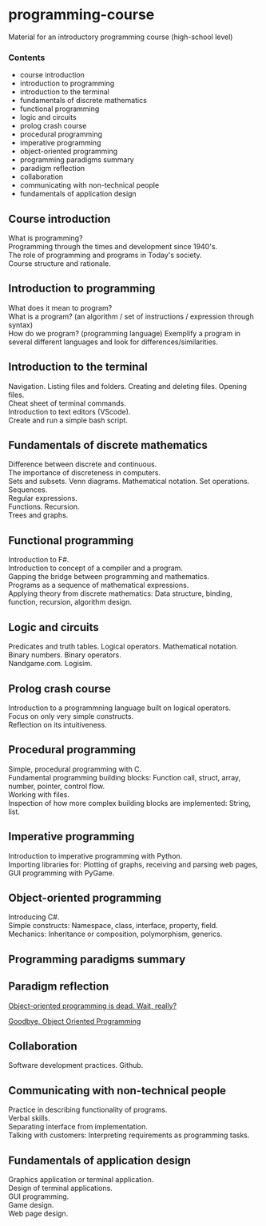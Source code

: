 # programming-course
Material for an introductory programming course (high-school level)

### Contents ###

* course introduction
* introduction to programming
* introduction to the terminal
* fundamentals of discrete mathematics
* functional programming
* logic and circuits
* prolog crash course
* procedural programming
* imperative programming
* object-oriented programming
* programming paradigms summary
* paradigm reflection
* collaboration
* communicating with non-technical people
* fundamentals of application design


## Course introduction ##

What is programming?<br>
Programming through the times and development since 1940's.<br>
The role of programming and programs in Today's society.<br>
Course structure and rationale.

## Introduction to programming ##

What does it mean to program?<br>
What is a program? (an algorithm / set of instructions / expression through syntax)<br>
How do we program? (programming language)
Exemplify a program in several different languages and look for differences/similarities.


## Introduction to the terminal ##

Navigation. Listing files and folders. Creating and deleting files. Opening files.<br>
Cheat sheet of terminal commands.<br>
Introduction to text editors (VScode).<br>
Create and run a simple bash script.


## Fundamentals of discrete mathematics ##

Difference between discrete and continuous.<br>
The importance of discreteness in computers.<br>
Sets and subsets. Venn diagrams. Mathematical notation. Set operations. Sequences.<br>
Regular expressions.<br>
Functions. Recursion.<br>
Trees and graphs.


## Functional programming ##

Introduction to F#.<br>
Introduction to concept of a compiler and a program.<br>
Gapping the bridge between programming and mathematics.<br>
Programs as a sequence of mathematical expressions.<br>
Applying theory from discrete mathematics: Data structure, binding, function, recursion, algorithm design.


## Logic and circuits ##

Predicates and truth tables. Logical operators. Mathematical notation.<br>
Binary numbers. Binary operators.<br>
Nandgame.com. Logisim.


## Prolog crash course ##

Introduction to a programmning language built on logical operators.<br>
Focus on only very simple constructs.<br>
Reflection on its intuitiveness.


## Procedural programming ##

Simple, procedural programming with C.<br>
Fundamental programming building blocks: Function call, struct, array, number, pointer, control flow.<br>
Working with files.<br>
Inspection of how more complex building blocks are implemented: String, list.


## Imperative programming ##

Introduction to imperative programming with Python.<br>
Importing libraries for: Plotting of graphs, receiving and parsing web pages, GUI programming with PyGame.


## Object-oriented programming ##

Introducing C#.<br>
Simple constructs: Namespace, class, interface, property, field.<br>
Mechanics: Inheritance or composition, polymorphism, generics.


## Programming paradigms summary ##



## Paradigm reflection ##

[Object-oriented programming is dead. Wait, really?](https://towardsdatascience.com/object-oriented-programming-is-dead-wait-really-db1f1f05cc44)

[Goodbye, Object Oriented Programming](https://cscalfani.medium.com/goodbye-object-oriented-programming-a59cda4c0e53)


## Collaboration ##

Software development practices. Github.


## Communicating with non-technical people ##

Practice in describing functionality of programs.<br>
Verbal skills.<br>
Separating interface from implementation.<br>
Talking with customers: Interpreting requirements as programming tasks.


## Fundamentals of application design ##

Graphics application or terminal application.<br>
Design of terminal applications.<br>
GUI programming.<br>
Game design.<br>
Web page design.<br>




